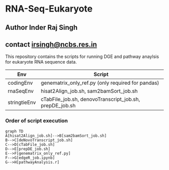 # RNA-Seq-Eukaryote

## Author Inder Raj Singh
## contact irsingh@ncbs.res.in

This repository contains the scripts for running DGE and pathway anaylsis for eukaryote RNA sequence data.

|Env|Script|
|---|---|
|codingEnv| genematrix_only_ref.py (only required for pandas)|
|rnaSeqEnv| hisat2Align_job.sh, sam2bamSort_job.sh|
|stringtieEnv| cTabFile_job.sh, denovoTranscript_job.sh, prepDE_job.sh|

### Order of script execution

```mermaid
graph TD
A[hisat2Align_job.sh]-->B[sam2bamSort_job.sh]
B-->C[deNovoTranscript_job.sh]
C-->D[cTabFile_job.sh]
D-->E[prepDE_job.sh]
E-->F[genematrix_only_ref.py]
F-->G[edgeR_job.ipynb]
G-->H[pathwayAnalysis.r]
```